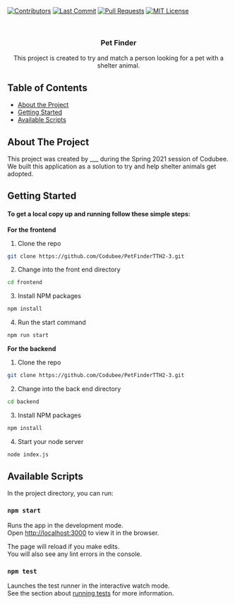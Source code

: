 <!-- PROJECT LOGO -->
[![Contributors][contributors-shield]][contributors-url]
[![Last Commit][last-commit]][commit-url]
[![Pull Requests][pr-shield]][pr-url]
[![MIT License][license-shield]][license-url]

<br />
<div align="center">

  <h3 align="center">Pet Finder</h3>

  <p align="center">
    This project is created to try and match a person looking for a pet
    with a shelter animal.
  </p>
</div>

<!-- TABLE OF CONTENTS -->
## Table of Contents

* [About the Project](#about-the-project)
* [Getting Started](#getting-started)
* [Available Scripts](#available-scripts)


<!-- ABOUT THE PROJECT -->
## About The Project

This project was created by ___ during the Spring 2021 session of Codubee. We built this application as a solution to try and help shelter animals get adopted.


<!-- GETTING STARTED -->
## Getting Started

#### To get a local copy up and running follow these simple steps:

**For the frontend**

1. Clone the repo
```sh
git clone https://github.com/Codubee/PetFinderTTH2-3.git
```
2. Change into the front end directory
```sh
cd frontend
```
3. Install NPM packages
```sh
npm install
```
4. Run the start command
```sh
npm run start
```

**For the backend**

1. Clone the repo
```sh
git clone https://github.com/Codubee/PetFinderTTH2-3.git
```
2. Change into the back end directory
```sh
cd backend
```
3. Install NPM packages
```sh
npm install
```
4. Start your node server
```sh
node index.js
```

<!-- AVAILABLE SCRIPTS -->
## Available Scripts

In the project directory, you can run:

### `npm start`

Runs the app in the development mode.\
Open [http://localhost:3000](http://localhost:3000) to view it in the browser.

The page will reload if you make edits.\
You will also see any lint errors in the console.

### `npm test`

Launches the test runner in the interactive watch mode.\
See the section about [running tests](https://facebook.github.io/create-react-app/docs/running-tests) for more information.


<!-- MARKDOWN LINKS & IMAGES -->
<!-- https://www.markdownguide.org/basic-syntax/#reference-style-links -->
[contributors-shield]: https://img.shields.io/github/contributors/Codubee/PetFinderTTH2-3?style=for-the-badge

[contributors-url]: https://github.com/Codubee/PetFinderTTH2-3/graphs/contributors


[last-commit]: https://img.shields.io/github/last-commit/Codubee/PetFinderTTH2-3?style=for-the-badge

[commit-url]: https://github.com/Codubee/PetFinderTTH2-3/commits/main


[pr-shield]: https://img.shields.io/github/issues-pr-closed/Codubee/PetFinderTTH2-3?style=for-the-badge

[pr-url]: https://github.com/Codubee/PetFinderTTH2-3/pulls


[issues-url]: https://github.com/Codubee/PetFinderTTH2-3/pulls

[license-shield]: https://img.shields.io/github/license/Codubee/PetFinderTTH2-3?style=for-the-badge

[license-url]: https://github.com/Codubee/PetFinderTTH2-3/blob/main/License.txt